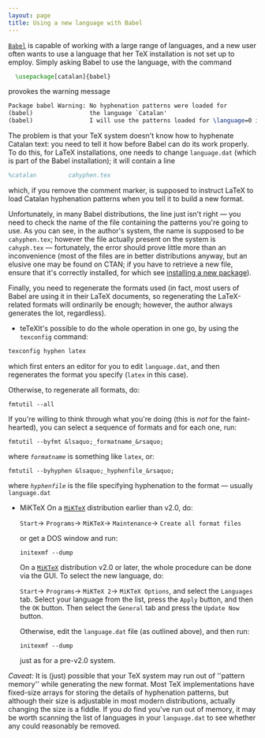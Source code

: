 ```yaml
---
layout: page
title: Using a new language with Babel
---
```


[`Babel`](http://ctan.org/pkg/Babel) is capable of working with a large range of
languages, and a new user often wants to use a language that her
TeX installation is not set up to employ.  Simply asking Babel to
use the language, with the command
```latex
  \usepackage[catalan]{babel}
```
provokes the warning message
```latex
Package babel Warning: No hyphenation patterns were loaded for
(babel)                the language `Catalan'
(babel)                I will use the patterns loaded for \language=0 instead.
```

The problem is that your TeX system doesn't know how to hyphenate
Catalan text: you need to tell it how before Babel can do its work
properly.  To do this, for LaTeX installations, one needs to change
`language.dat` (which is part of the Babel installation); it will
contain a line
```latex
%catalan         cahyphen.tex
```
which, if you remove the comment marker, is supposed to instruct
LaTeX to load Catalan hyphenation patterns when you tell it to build
a new format.

Unfortunately, in many Babel distributions, the line just isn't
right&nbsp;&mdash; you need to check the name of the file containing the
patterns you're going to use.  As you can see, in the author's system,
the name is supposed to be `cahyphen.tex`; however the file
actually present on the system is `cahyph.tex`&nbsp;&mdash; fortunately,
the error should prove little more than an inconvenience (most of the
files are in better distributions anyway, but an elusive one
may be found on CTAN; if you have to retrieve
a new file, ensure that it's correctly installed, for which see
[installing a new package](./FAQ-inst-wlcf.html)).

Finally, you need to regenerate the formats used (in fact, most users
of Babel are using it in their LaTeX documents, so regenerating the
LaTeX-related formats will ordinarily be enough; however, the
author always generates the lot, regardless).

- teTeXIt's possible to do the whole operation in one go, by
  using the `texconfig` command:
```latex
texconfig hyphen latex
```
  which first enters an editor for you to edit `language.dat`,
  and then regenerates the format you specify (`latex` in
  this case).

  Otherwise, to regenerate all formats, do: 

  `fmtutil --all`

  If you're willing to think through what you're doing (this is
  _not_ for the faint-hearted), you can select a sequence of
  formats and for each one, run: 

  `fmtutil --byfmt &lsaquo;_formatname_&rsaquo;`

  where _`formatname`_ is something like `latex`,
  or: 

  `fmtutil --byhyphen &lsaquo;_hyphenfile_&rsaquo;`

  where _`hyphenfile`_ is the file specifying hyphenation
  to the format&nbsp;&mdash; usually `language.dat`
- MiKTeX On a [`MiKTeX`](http://ctan.org/pkg/MiKTeX) distribution earlier than v2.0, do: 

  `Start`&rarr;
  `Programs`&rarr;
  `MiKTeX`&rarr;
  `Maintenance`&rarr;
  `Create all format files`

  or get a DOS window and run:

  `initexmf --dump`

  On a [`MiKTeX`](http://ctan.org/pkg/MiKTeX) distribution v2.0 or later, the whole
  procedure can be done via the GUI.  To select the new
  language, do:

  `Start`&rarr;
  `Programs`&rarr;
  `MiKTeX 2`&rarr;
  `MiKTeX Options`, and select the `Languages` tab.
  Select your language from the list, press the `Apply` button,
  and then the `OK` button.  Then select the `General`
  tab and press the `Update Now` button.

  Otherwise, edit the `language.dat` file (as outlined above),
  and then run:

  `initexmf --dump`

  just as for a pre-v2.0 system.

*_Caveat_:* It is (just) possible that
your TeX system may run out of ''pattern memory'' while generating
the new format.  Most TeX implementations have fixed-size arrays
for storing the details of hyphenation patterns, but although their
size is adjustable in most modern distributions, actually changing the
size is a fiddle.  If you _do_ find you've run out of memory,
it may be worth scanning the list of languages in your
`language.dat` to see whether any could reasonably be removed.

